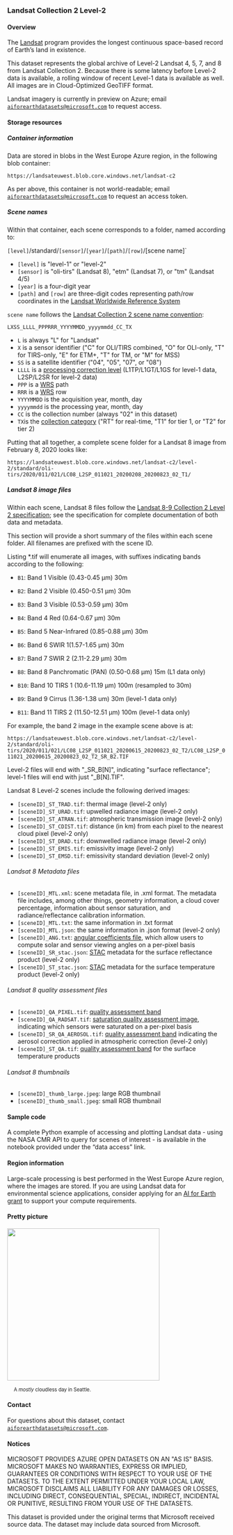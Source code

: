### Landsat Collection 2 Level-2

#### Overview

The [Landsat](https://landsat.gsfc.nasa.gov/) program provides the longest continuous space-based record of Earth’s land in existence.  

This dataset represents the global archive of Level-2 Landsat 4, 5, 7, and 8 from Landsat Collection 2.  Because there is some latency before Level-2 data is available, a rolling window of recent Level-1 data is available as well.  All images are in Cloud-Optimized GeoTIFF format.

Landsat imagery is currently in preview on Azure; email [`aiforearthdatasets@microsoft.com`](mailto:aiforearthdatasets@microsoft.com?subject=landsat%20question) to request access.

#### Storage resources

##### Container information

Data are stored in blobs in the West Europe Azure region, in the following blob container:

`https://landsateuwest.blob.core.windows.net/landsat-c2`

As per above, this container is not world-readable; email [`aiforearthdatasets@microsoft.com`](mailto:aiforearthdatasets@microsoft.com?subject=landsat%20question) to request an access token.

##### Scene names

Within that container, each scene corresponds to a folder, named according to:

`[level]`/standard/`[sensor]`/`[year]`/`[path]`/`[row]`/[scene name]`

* `[level]` is "level-1" or "level-2"
* `[sensor]` is "oli-tirs" (Landsat 8), "etm" (Landsat 7), or "tm" (Landsat 4/5)
* `[year]` is a four-digit year
* `[path]` and `[row]` are three-digit codes representing path/row coordinates in the [Landsat Worldwide Reference System](https://landsat.gsfc.nasa.gov/about/worldwide-reference-system)

`scene name` follows the [Landsat Collection 2 scene name convention](https://www.usgs.gov/faqs/what-naming-convention-landsat-collection-2-level-1-and-level-2-scenes?qt-news_science_products=0#qt-news_science_products):

`LXSS_LLLL_PPPRRR_YYYYMMDD_yyyymmdd_CC_TX`

* `L` is always "L" for "Landsat"
* `X` is a sensor identifier ("C" for OLI/TIRS combined, "O" for OLI-only, "T" for TIRS-only, "E" for ETM+, "T" for TM, or "M" for MSS)
* `SS` is a satellite identifier ("04", "05", "07", or "08")
* `LLLL` is a [processing correction level](https://www.usgs.gov/core-science-systems/nli/landsat/landsat-levels-processing) (L1TP/L1GT/L1GS for level-1 data, L2SP/L2SR for level-2 data)
* `PPP` is a [WRS](https://landsat.gsfc.nasa.gov/about/worldwide-reference-system) path
* `RRR` is a [WRS](https://landsat.gsfc.nasa.gov/about/worldwide-reference-system) row
* `YYYYMMDD` is the acquisition year, month, day
* `yyyymmdd` is the processing year, month, day
* `CC` is the collection number (always "02" in this dataset)
* `TX`is the [collection category](https://www.usgs.gov/media/videos/landsat-collections-what-are-tiers) ("RT" for real-time, "T1" for tier 1, or "T2" for tier 2)

Putting that all together, a complete scene folder for a Landsat 8 image from February 8, 2020 looks like:

`https://landsateuwest.blob.core.windows.net/landsat-c2/level-2/standard/oli-tirs/2020/011/021/LC08_L2SP_011021_20200208_20200823_02_T1/`

##### Landsat 8 image files

Within each scene, Landsat 8 files follow the [Landsat 8-9 Collection 2 Level 2 specification](https://prd-wret.s3.us-west-2.amazonaws.com/assets/palladium/production/atoms/files/LSDS-1328_Landsat8-9-OLI-TIRS-C2-L2-DFCB-v6.pdf); see the specification for complete documentation of both data and metadata.

This section will provide a short summary of the files within each scene folder.  All filenames are prefixed with the scene ID.

Listing *.tif will enumerate all images, with suffixes indicating bands according to the following:

* `B1`: Band 1 Visible (0.43-0.45 µm) 30m
* `B2`: Band 2 Visible (0.450-0.51 µm) 30m
* `B3`: Band 3 Visible (0.53-0.59 µm) 30m
* `B4`: Band 4 Red (0.64-0.67 µm) 30m
* `B5`: Band 5 Near-Infrared (0.85-0.88 µm) 30m
* `B6`: Band 6 SWIR 1(1.57-1.65 µm) 30m
* `B7`: Band 7 SWIR 2 (2.11-2.29 µm) 30m
* `B8`: Band 8 Panchromatic (PAN) (0.50-0.68 µm) 15m (L1 data only)
* `B10`: Band 10 TIRS 1 (10.6-11.19 µm) 100m (resampled to 30m)

* `B9`: Band 9 Cirrus (1.36-1.38 um) 30m (level-1 data only)
* `B11`: Band 11 TIRS 2 (11.50-12.51 µm) 100m (level-1 data only)

For example, the band 2 image in the example scene above is at:

`https://landsateuwest.blob.core.windows.net/landsat-c2/level-2/standard/oli-tirs/2020/011/021/LC08_L2SP_011021_20200615_20200823_02_T2/LC08_L2SP_011021_20200615_20200823_02_T2_SR_B2.TIF`

Level-2 files will end with "_SR_B[N]", indicating "surface reflectance"; level-1 files will end with just "_B[N].TIF".

Landsat 8 Level-2 scenes include the following derived images:

* `[sceneID]_ST_TRAD.tif`: thermal image (level-2 only)
* `[sceneID]_ST_URAD.tif`: upwelled radiance image (level-2 only)
* `[sceneID]_ST_ATRAN.tif`: atmospheric transmission image (level-2 only)
* `[sceneID]_ST_CDIST.tif`: distance (in km) from each pixel to the nearest cloud pixel (level-2 only)
* `[sceneID]_ST_DRAD.tif`: downwelled radiance image (level-2 only)
* `[sceneID]_ST_EMIS.tif`: emissivity image (level-2 only)
* `[sceneID]_ST_EMSD.tif`: emissivity standard deviation (level-2 only)

###### Landsat 8 Metadata files

* `[sceneID]_MTL.xml`: scene metadata file, in .xml format.  The metadata file includes, among other things, geometry information, a cloud cover percentage, information about sensor saturation, and radiance/reflectance calibration information.
* `[sceneID]_MTL.txt`: the same information in .txt format
* `[sceneID]_MTL.json`: the same information in .json format (level-2 only)
* `[sceneID]_ANG.txt`: [angular coefficients file](https://www.usgs.gov/faqs/what-landsat-collections-angle-coefficient-file-and-how-it-used?qt-news_science_products=0#), which allow users to compute solar and sensor viewing angles on a per-pixel basis 
* `[sceneID]_SR_stac.json`: [STAC](https://stacspec.org/) metadata for the surface reflectance product (level-2 only)
* `[sceneID]_ST_stac.json`: [STAC](https://stacspec.org/) metadata for the surface temperature product (level-2 only)

###### Landsat 8 quality assessment files

* `[sceneID]_QA_PIXEL.tif`: [quality assessment band](https://www.usgs.gov/core-science-systems/nli/landsat/landsat-collection-2-quality-assessment-bands)
* `[sceneID]_QA_RADSAT.tif`: [saturation quality assessment image](https://www.usgs.gov/core-science-systems/nli/landsat/landsat-collection-2-quality-assessment-bands), indicating which sensors were saturated on a per-pixel basis
* `[sceneID]_SR_QA_AEROSOL.tif`: [quality assessment band](https://www.usgs.gov/core-science-systems/nli/landsat/landsat-collection-2-quality-assessment-bands) indicating the aerosol correction applied in atmospheric correction (level-2 only)
* `[sceneID]_ST_QA.tif`: [quality assessment band](https://www.usgs.gov/core-science-systems/nli/landsat/landsat-collection-2-quality-assessment-bands) for the surface temperature products

###### Landsat 8 thumbnails

* `[sceneID]_thumb_large.jpeg`: large RGB thumbnail
* `[sceneID]_thumb_small.jpeg`: small RGB thumbnail


#### Sample code

A complete Python example of accessing and plotting Landsat data - using the NASA CMR API to query for scenes of interest - is available in the notebook provided under the &ldquo;data access&rdquo; link.


#### Region information

Large-scale processing is best performed in the West Europe Azure region, where the images are stored.  If you are using Landsat data for environmental science applications, consider applying for an [AI for Earth grant](http://aka.ms/ai4egrants) to support your compute requirements.


#### Pretty picture

<img src="https://ai4edatasetspublicassets.blob.core.windows.net/assets/aod_images/landsat.png" width=350px;><br/>

<p style="font-size:80%;margin-left:15px;">A <i>mostly</i> cloudless day in Seattle.</p>


#### Contact

For questions about this dataset, contact [`aiforearthdatasets@microsoft.com`](mailto:aiforearthdatasets@microsoft.com?subject=landsat%20question).


#### Notices

MICROSOFT PROVIDES AZURE OPEN DATASETS ON AN "AS IS" BASIS. MICROSOFT MAKES NO WARRANTIES, EXPRESS OR IMPLIED, GUARANTEES OR CONDITIONS WITH RESPECT TO YOUR USE OF THE DATASETS. TO THE EXTENT PERMITTED UNDER YOUR LOCAL LAW, MICROSOFT DISCLAIMS ALL LIABILITY FOR ANY DAMAGES OR LOSSES, INCLUDING DIRECT, CONSEQUENTIAL, SPECIAL, INDIRECT, INCIDENTAL OR PUNITIVE, RESULTING FROM YOUR USE OF THE DATASETS. 

This dataset is provided under the original terms that Microsoft received source data. The dataset may include data sourced from Microsoft. 


